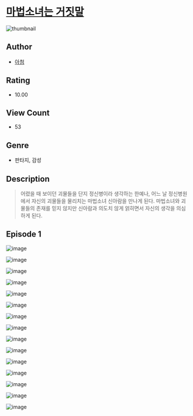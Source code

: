 # [마법소녀는 거짓말](https://comic.naver.com/challenge/list?titleId=811442)
![thumbnail](https://image-comic.pstatic.net/user_contents_data/challenge_comic/2023/05/25/367321/upload_3474916761415332196_480x623.jpeg)

## Author
- [아첨](https://comic.naver.com/artistTitle?id=367321)

## Rating
- 10.00

## View Count
- 53

## Genre
- 판타지, 감성

## Description
> 어렸을 때 보이던 괴물들을 단지 정신병이라 생각하는 한예나, 어느 날 정신병원에서 자신의 괴물들을 물리치는 마법소녀 신아람을 만나게 된다. 마법소녀와 괴물들의 존재를 믿지 않지만 신아람과 의도치 않게 얽히면서 자신의 생각을 의심하게 된다.


## Episode 1
![image](https://image-comic.pstatic.net/user_contents_data/challenge_comic/2023/05/25/367321/upload_7377794737093371442.jpeg)

![image](https://image-comic.pstatic.net/user_contents_data/challenge_comic/2023/05/25/367321/upload_7076670568457646949.jpeg)

![image](https://image-comic.pstatic.net/user_contents_data/challenge_comic/2023/05/25/367321/upload_3487303645420479843.jpeg)

![image](https://image-comic.pstatic.net/user_contents_data/challenge_comic/2023/05/25/367321/upload_3774350972125471843.jpeg)

![image](https://image-comic.pstatic.net/user_contents_data/challenge_comic/2023/05/25/367321/upload_3474023752570320742.jpeg)

![image](https://image-comic.pstatic.net/user_contents_data/challenge_comic/2023/05/25/367321/upload_7291719443526463846.jpeg)

![image](https://image-comic.pstatic.net/user_contents_data/challenge_comic/2023/05/25/367321/upload_3977301229988952114.jpeg)

![image](https://image-comic.pstatic.net/user_contents_data/challenge_comic/2023/05/25/367321/upload_7365746271482688050.jpeg)

![image](https://image-comic.pstatic.net/user_contents_data/challenge_comic/2023/05/25/367321/upload_3702293356529267001.jpeg)

![image](https://image-comic.pstatic.net/user_contents_data/challenge_comic/2023/05/25/367321/upload_3991094410136072249.jpeg)

![image](https://image-comic.pstatic.net/user_contents_data/challenge_comic/2023/05/25/367321/upload_7076954233126347056.jpeg)

![image](https://image-comic.pstatic.net/user_contents_data/challenge_comic/2023/05/25/367321/upload_7161907805790025785.jpeg)

![image](https://image-comic.pstatic.net/user_contents_data/challenge_comic/2023/05/25/367321/upload_3473795057708249187.jpeg)

![image](https://image-comic.pstatic.net/user_contents_data/challenge_comic/2023/05/25/367321/upload_3631416848499696690.jpeg)

![image](https://image-comic.pstatic.net/user_contents_data/challenge_comic/2023/05/25/367321/upload_3472616376897659952.jpeg)
